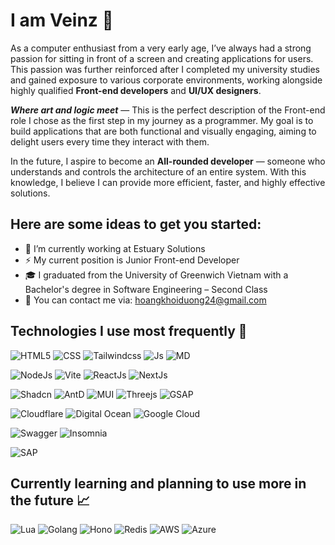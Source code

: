 # I am Veinz 🌿
As a computer enthusiast from a very early age, I’ve always had a strong passion for sitting in front of a screen and creating applications for users. This passion was further reinforced after I completed my university studies and gained exposure to various corporate environments, working alongside highly qualified **Front-end developers** and **UI/UX designers**.

***Where art and logic meet*** — This is the perfect description of the Front-end role I chose as the first step in my journey as a programmer. My goal is to build applications that are both functional and visually engaging, aiming to delight users every time they interact with them.

In the future, I aspire to become an **All-rounded developer** — someone who understands and controls the architecture of an entire system. With this knowledge, I believe I can provide more efficient, faster, and highly effective solutions.

## Here are some ideas to get you started:
- 🔭 I’m currently working at Estuary Solutions
- ⚡ My current position is Junior Front-end Developer
- 🎓 I graduated from the University of Greenwich Vietnam with a Bachelor's degree in Software Engineering – Second Class
- 🔎 You can contact me via: hoangkhoiduong24@gmail.com

## Technologies I use most frequently 📔
![HTML5](https://img.shields.io/badge/HTML5-E34F26?style=for-the-badge&logo=html5&logoColor=white) ![CSS](https://img.shields.io/badge/CSS3-1572B6?style=for-the-badge&logo=css3&logoColor=white) ![Tailwindcss](https://img.shields.io/badge/Tailwind_CSS-38B2AC?style=for-the-badge&logo=tailwind-css&logoColor=white) ![Js](https://img.shields.io/badge/JavaScript-323330?style=for-the-badge&logo=javascript&logoColor=F7DF1E) ![MD](	https://img.shields.io/badge/Markdown-000000?style=for-the-badge&logo=markdown&logoColor=white)

![NodeJs](https://img.shields.io/badge/Node%20js-339933?style=for-the-badge&logo=nodedotjs&logoColor=white) ![Vite](https://img.shields.io/badge/Vite-B73BFE?style=for-the-badge&logo=vite&logoColor=FFD62E) ![ReactJs](https://img.shields.io/badge/React-20232A?style=for-the-badge&logo=react&logoColor=61DAFB) ![NextJs](https://img.shields.io/badge/next%20js-000000?style=for-the-badge&logo=nextdotjs&logoColor=white)

![Shadcn](https://img.shields.io/badge/shadcn%2Fui-000000?style=for-the-badge&logo=shadcnui&logoColor=white) ![AntD](https://img.shields.io/badge/Ant%20Design-1890FF?style=for-the-badge&logo=antdesign&logoColor=white) ![MUI](	https://img.shields.io/badge/Material%20UI-007FFF?style=for-the-badge&logo=mui&logoColor=white) ![Threejs](https://img.shields.io/badge/ThreeJs-black?style=for-the-badge&logo=three.js&logoColor=white) ![GSAP](https://img.shields.io/badge/GSAP-93CF2B?style=for-the-badge&logo=greensock&logoColor=white)

![Cloudflare](https://img.shields.io/badge/Cloudflare-F38020?style=for-the-badge&logo=Cloudflare&logoColor=white) ![Digital Ocean](https://img.shields.io/badge/Digital_Ocean-0080FF?style=for-the-badge&logo=DigitalOcean&logoColor=white) ![Google Cloud](https://img.shields.io/badge/Google_Cloud-4285F4?style=for-the-badge&logo=google-cloud&logoColor=white)

![Swagger](https://img.shields.io/badge/Swagger-85EA2D?style=for-the-badge&logo=Swagger&logoColor=white) ![Insomnia](https://img.shields.io/badge/Insomnia-5849be?style=for-the-badge&logo=Insomnia&logoColor=white)

![SAP](https://img.shields.io/badge/SAP-0FAAFF?style=for-the-badge&logo=sap&logoColor=white)

## Currently learning and planning to use more in the future 📈
![Lua](https://img.shields.io/badge/Lua-2C2D72?style=for-the-badge&logo=lua&logoColor=white) ![Golang](https://img.shields.io/badge/Go-00ADD8?style=for-the-badge&logo=go&logoColor=white) ![Hono](https://img.shields.io/badge/hono-E36002?style=for-the-badge&logo=hono&logoColor=white) ![Redis](https://img.shields.io/badge/redis-CC0000.svg?&style=for-the-badge&logo=redis&logoColor=white) ![AWS](https://img.shields.io/badge/Amazon_Web_Services-FF9900?style=for-the-badge&logo=amazonwebservices&logoColor=white) ![Azure](https://img.shields.io/badge/Azure_DevOps-0078D7?style=for-the-badge&logo=azure-devops&logoColor=white)



